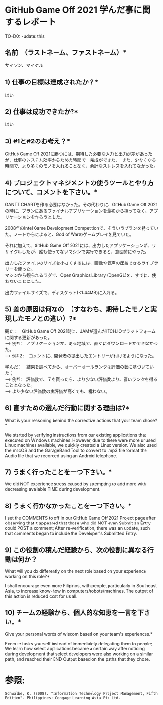 # GitHub Game Off 2021 学んだ事に関するレポート

TO-DO: -udate: this

## 名前　（ラストネーム、ファストネーム）*

サイソン、マイケル

## 1) 仕事の目標は達成されたか？*

はい

## 2) 仕事は成功できたか?*

はい

## 3) #1と#2のお考え？*

GitHub Game Off 2021に勝つには、期待した必要な入力と出力が差があったが、仕事のシステム効率からためた時間で　完成ができた。　また、少なくなる時間で、より多くのモノを入れることなく、余計なストレスを入れてなかった。

## 4) プロジェクトマネジメントの使うツールとやり方について、コメントを下さい。*

GANTT CHARTを作る必要はなかった。その代わりに、GitHub Game Off 2021の時に、プランにあるファイナルアプリケーションを最初から持ってなく、アプリケーションを作ろうとした。<br/>
<br/>
2008年のIntel Game Development Competitionで、そういうプランを持っていた。ノートからによると、God of Warのゲームプレイを見ていた。<br/>
<br/>
それに加えて、GitHub Game Off 2021には、出力したアプリケーションが、リサイクルしたが、誰も使ってないマシンで実行できると、意図的にやった。<br/>
<br/>
出力したファイルのサイズを小さくするには、画像や音声の圧縮できるライブラリーを使った。<br/>
マシンから観られるラグで、Open Graphics Library (OpenGL)を、すでに、使わないことにした。<br/>
<br/>
出力ファイルサイズで、ディスケット(<1.44MB)に入れる。

## 5) 差の原因は何なの　（すなわち、期待したモノと実現したモノとの違い）?*

観た：　GitHub Game Off 2021時に、JAMが選んだITCH.IOプラットフォームに関する更新があった。<br/>
--> 例#1:　アプリケーションが、ある地域で、直ぐにダウンロードができなかった。<br/>
--> 例#２:　コメントに、開発者の提出したエントリーが付けるようになった。<br/>
<br/>
学んだ：　結果を調べてから、オーバーオールランクは評価の数に基づいていた；<br/>
--> 例#1:　評価数で、７を貰ったら、より少ない評価数より、高いランクを得ることとなった。<br/>
--> より少ない評価数の実評価が高くても、構わない。<br/>

## 6) 直すための選んだ行動に関する理由は?*

What is your reasoning behind the corrective actions that your team chose?*

We started by verifying instructions from our existing applications that executed on Windows machines. However, due to there were more unused Linux machines available, we quickly created a Linux version. We also used the macOS and the GarageBand Tool to convert to .mp3 file format the Audio file that we recorded using an Android telephone.

## 7) うまく行ったことを一つ下さい。*

We did NOT experience stress caused by attempting to add more with decreasing available TIME during development.

## 8) うまく行かなかったことを一つ下さい。*

I set the COMMENTS to off in our GitHub Game Off 2021 Project page after observing that it appeared that those who did NOT even Submit an Entry could POST a comment; After re-verification, there was an update, such that comments began to include the Developer's Submitted Entry.

## 9) この役割の積んだ経験から、次の役割に異なる行動は何か？
What will you do differently on the next role based on your experience working on this role?*

I shall encourage even more Filipinos, with people, particularly in Southeast Asia, to increase know-how in computers/robots/machines. The output of this action is reduced cost for us all.

## 10) チームの経験から、個人的な知恵を一言を下さい。*
Give your personal words of wisdom based on your team's experiences.*

Execute tasks yourself instead of immediately delegating them to people; We learn how select applications became a certain way after noticing during development that select developers were also working on a similar path, and reached their END Output based on the paths that they chose.

# 参照:
    Schwalbe, K. (2008). "Information Technology Project Management, Fifth Edition". Philippines: Cengage Learning Asia Pte Ltd.

